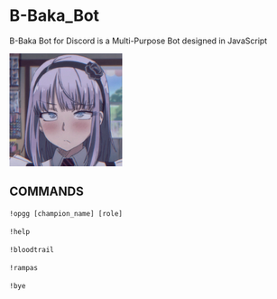 # B-Baka_Bot
B-Baka Bot for Discord is a Multi-Purpose Bot designed in JavaScript

<img src=img/baka_bot_profile_img.jpg width=200px>

</br>

## COMMANDS
```
!opgg [champion_name] [role]

!help

!bloodtrail

!rampas

!bye
```
